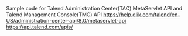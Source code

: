 Sample code for Talend Administration Center(TAC) MetaServlet API and Talend Management Console(TMC) API
https://help.qlik.com/talend/en-US/administration-center-api/8.0/metaservlet-api
https://api.talend.com/apis/
